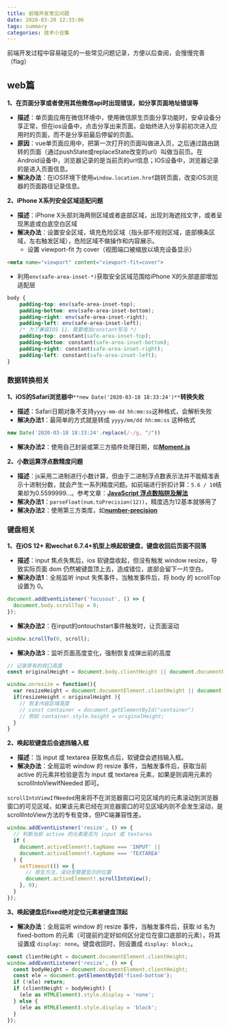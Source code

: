 ```yaml
---
title: 前端开发常见问题
date: 2020-03-20 12:33:06
tags: summary
categories: 技术小合集
---
```


前端开发过程中容易碰见的一些常见问题记录，方便以后查阅，会慢慢完善（flag）
<!--more-->

## web篇
**1、在页面分享或者使用其他微信api时出现错误，如分享页面地址错误等**
- **描述**：单页面应用在微信环境中，使用微信原生页面分享功能时，安卓设备分享正常，但在ios设备中，点击分享出来页面，会始终进入分享前初次进入应用时的页面，而不是分享前最后停留的页面。
- **原因**：vue单页面应用中，把第一次打开的页面叫做进入页，之后通过路由跳转的页面（通过pushState或replaceState改变的url）叫做当前页。在Android设备中，浏览器记录的是当前页的url信息；IOS设备中，浏览器记录的是进入页面信息。
- **解决办法**：在iOS环境下使用`window.location.href`跳转页面，改变iOS浏览器的页面路径记录信息。


**2、iPhone X系列安全区域适配问题**
- **描述**：iPhone X头部刘海两侧区域或者底部区域，出现刘海遮挡文字，或者呈现黑底或白底空白区域
- **解决办法**：设置安全区域，填充危险区域（指头部不规则区域，底部横条区域，左右触发区域），危险区域不做操作和内容展示。
  - 设置 viewport-fit 为 cover（视图端口被缩放以填充设备显示）
```html
<meta name="viewport" content="viewport-fit=cover">
```
  - 利用`env(safe-area-inset-*)`获取安全区域范围给iPhone X的头部底部增加适配层
```css
body {
    padding-top: env(safe-area-inset-top);
    padding-bottom: env(safe-area-inset-bottom);
    padding-right: env(safe-area-inset-right);
    padding-left: env(safe-area-inset-left);
    /* 为了兼容IOS 11，需要增加constant写法 */
    padding-top: constant(safe-area-inset-top);
    padding-bottom: constant(safe-area-inset-bottom);
    padding-right: constant(safe-area-inset-right);
    padding-left: constant(safe-area-inset-left);
}
```

### 数据转换相关
**1、iOS的Safari浏览器中**`**new Date('2020-03-18 18:33:24')**`**转换失败**
- **描述**：Safari日期对象不支持`yyyy-mm-dd hh:mm:ss`这种格式，会解析失败
- **解决办法1**：最简单的方式就是转成 `yyyy/mm/dd hh:mm:ss` 这种格式
```javascript
new Date('2020-03-18 18:33:24'.replace(/-/g, "/"))
```
- **解决办法2**：使用自己封装或第三方插件处理日期，如[__Moment.js__](http://momentjs.cn/)


**2、小数运算浮点数精度问题**
- **描述**：js采用二进制进行小数计算，但由于二进制浮点数表示法并不能精准表示十进制分数，就会产生一系列精度问题。如前端进行折扣计算：`5.6 / 10`结果却为0.5599999...。参考文章：[__JavaScript 浮点数陷阱及解法__](https://github.com/camsong/blog/issues/9) 
- **解决办法1**：`parseFloat(num.toPrecision(12))`，精度选为12基本就够用了
- **解决办法2**：使用第三方类库，如[__number-precision__](https://www.npmjs.com/package/number-precision)



### 键盘相关
**1、在iOS 12+ 和wechat 6.7.4+机型上唤起软键盘，键盘收回后页面不回落**
- **描述**：input 焦点失焦后，ios 软键盘收起，但没有触发 window resize，导致实际页面 dom 仍然被键盘顶上去，造成错位，底部会留下一片空白。
- **解决办法1**：全局监听 input 失焦事件，当触发事件后，将 body 的 scrollTop 设置为 0。
```javascript
document.addEventListener('focusout', () => {
  document.body.scrollTop = 0;
});
```
- **解决办法2**：在input的ontouchstart事件触发时，让页面滚动
```javascript
window.scrollTo(0, scroll);
```

- **解决办法3**：监听页面高度变化，强制恢复成弹出前的高度
```javascript
// 记录原有的视口高度
const originalHeight = document.body.clientHeight || document.documentElement.clientHeight;

window.onresize = function(){
  var resizeHeight = document.documentElement.clientHeight || document.body.clientHeight;
  if(resizeHeight < originalHeight ){
    // 恢复内容区域高度
    // const container = document.getElementById("container")
    // 例如 container.style.height = originalHeight;
  }
}
```

**2、唤起软键盘后会遮挡输入框**
- **描述**：当 input 或 textarea 获取焦点后，软键盘会遮挡输入框。
- **解决办法**：全局监听 window 的 resize 事件，当触发事件后，获取当前 active 的元素并检验是否为 input 或 textarea 元素，如果是则调用元素的 scrollIntoViewIfNeeded 即可。

`scrollIntoViewIfNeeded`用来将不在浏览器窗口可见区域内的元素滚动到浏览器窗口的可见区域，如果该元素已经在浏览器窗口的可见区域内则不会发生滚动，是scrollIntoView方法的专有变体，但PC端兼容性差。

```javascript
window.addEventListener('resize', () => {
  // 判断当前 active 的元素是否为 input 或 textarea
  if (
    document.activeElement!.tagName === 'INPUT' ||
    document.activeElement!.tagName === 'TEXTAREA'
  ) {
    setTimeout(() => {
      // 原生方法，滚动至需要显示的位置
      document.activeElement!.scrollIntoView();
    }, 0);
  }
});
```



**3、唤起键盘后fixed绝对定位元素被键盘顶起**
- **解决办法**：全局监听 window 的 resize 事件，当触发事件后，获取 id 名为 fixed-bottom 的元素（可提前约定好如何区分定位在窗口底部的元素），将其设置成 `display: none`。键盘收回时，则设置成 `display: block;`。

```javascript
const clientHeight = document.documentElement.clientHeight;
window.addEventListener('resize', () => {
  const bodyHeight = document.documentElement.clientHeight;
  const ele = document.getElementById('fixed-bottom');
  if (!ele) return;
  if (clientHeight > bodyHeight) {
    (ele as HTMLElement).style.display = 'none';
  } else {
    (ele as HTMLElement).style.display = 'block';
  }
});
```



